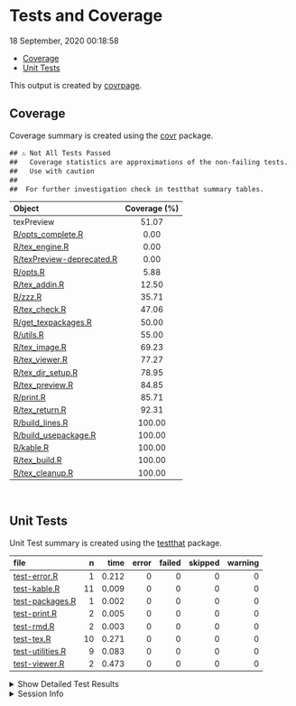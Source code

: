 Tests and Coverage
================
18 September, 2020 00:18:58

  - [Coverage](#coverage)
  - [Unit Tests](#unit-tests)

This output is created by
[covrpage](https://github.com/metrumresearchgroup/covrpage).

## Coverage

Coverage summary is created using the
[covr](https://github.com/r-lib/covr) package.

    ## ⚠️ Not All Tests Passed
    ##   Coverage statistics are approximations of the non-failing tests.
    ##   Use with caution
    ## 
    ##  For further investigation check in testthat summary tables.

| Object                                                    | Coverage (%) |
| :-------------------------------------------------------- | :----------: |
| texPreview                                                |    51.07     |
| [R/opts\_complete.R](../R/opts_complete.R)                |     0.00     |
| [R/tex\_engine.R](../R/tex_engine.R)                      |     0.00     |
| [R/texPreview-deprecated.R](../R/texPreview-deprecated.R) |     0.00     |
| [R/opts.R](../R/opts.R)                                   |     5.88     |
| [R/tex\_addin.R](../R/tex_addin.R)                        |    12.50     |
| [R/zzz.R](../R/zzz.R)                                     |    35.71     |
| [R/tex\_check.R](../R/tex_check.R)                        |    47.06     |
| [R/get\_texpackages.R](../R/get_texpackages.R)            |    50.00     |
| [R/utils.R](../R/utils.R)                                 |    55.00     |
| [R/tex\_image.R](../R/tex_image.R)                        |    69.23     |
| [R/tex\_viewer.R](../R/tex_viewer.R)                      |    77.27     |
| [R/tex\_dir\_setup.R](../R/tex_dir_setup.R)               |    78.95     |
| [R/tex\_preview.R](../R/tex_preview.R)                    |    84.85     |
| [R/print.R](../R/print.R)                                 |    85.71     |
| [R/tex\_return.R](../R/tex_return.R)                      |    92.31     |
| [R/build\_lines.R](../R/build_lines.R)                    |    100.00    |
| [R/build\_usepackage.R](../R/build_usepackage.R)          |    100.00    |
| [R/kable.R](../R/kable.R)                                 |    100.00    |
| [R/tex\_build.R](../R/tex_build.R)                        |    100.00    |
| [R/tex\_cleanup.R](../R/tex_cleanup.R)                    |    100.00    |

<br>

## Unit Tests

Unit Test summary is created using the
[testthat](https://github.com/r-lib/testthat) package.

| file                                          |  n |  time | error | failed | skipped | warning |
| :-------------------------------------------- | -: | ----: | ----: | -----: | ------: | ------: |
| [test-error.R](testthat/test-error.R)         |  1 | 0.212 |     0 |      0 |       0 |       0 |
| [test-kable.R](testthat/test-kable.R)         | 11 | 0.009 |     0 |      0 |       0 |       0 |
| [test-packages.R](testthat/test-packages.R)   |  1 | 0.002 |     0 |      0 |       0 |       0 |
| [test-print.R](testthat/test-print.R)         |  2 | 0.005 |     0 |      0 |       0 |       0 |
| [test-rmd.R](testthat/test-rmd.R)             |  2 | 0.003 |     0 |      0 |       0 |       0 |
| [test-tex.R](testthat/test-tex.R)             | 10 | 0.271 |     0 |      0 |       0 |       0 |
| [test-utilities.R](testthat/test-utilities.R) |  9 | 0.083 |     0 |      0 |       0 |       0 |
| [test-viewer.R](testthat/test-viewer.R)       |  2 | 0.473 |     0 |      0 |       0 |       0 |

<details closed>

<summary> Show Detailed Test Results </summary>

| file                                              | context                      | test                                              | status | n |  time |
| :------------------------------------------------ | :--------------------------- | :------------------------------------------------ | :----- | -: | ----: |
| [test-error.R](testthat/test-error.R#L16)         | Rendering errors             | force an error: error message                     | PASS   | 1 | 0.212 |
| [test-kable.R](testthat/test-kable.R#L35)         | converting to kable          | lines: value                                      | PASS   | 1 | 0.001 |
| [test-kable.R](testthat/test-kable.R#L40)         | converting to kable          | lines: class                                      | PASS   | 1 | 0.001 |
| [test-kable.R](testthat/test-kable.R#L44)         | converting to kable          | lines: attr                                       | PASS   | 1 | 0.001 |
| [test-kable.R](testthat/test-kable.R#L55)         | converting to kable          | file: value                                       | PASS   | 1 | 0.001 |
| [test-kable.R](testthat/test-kable.R#L60)         | converting to kable          | file: class                                       | PASS   | 1 | 0.001 |
| [test-kable.R](testthat/test-kable.R#L64)         | converting to kable          | file: attr                                        | PASS   | 1 | 0.001 |
| [test-kable.R](testthat/test-kable.R#L74)         | converting to kable          | self: class                                       | PASS   | 1 | 0.000 |
| [test-kable.R](testthat/test-kable.R#L78)         | converting to kable          | self: attr                                        | PASS   | 1 | 0.000 |
| [test-kable.R](testthat/test-kable.R#L93)         | converting to kable          | input: value                                      | PASS   | 1 | 0.001 |
| [test-kable.R](testthat/test-kable.R#L98)         | converting to kable          | input: class                                      | PASS   | 1 | 0.001 |
| [test-kable.R](testthat/test-kable.R#L102)        | converting to kable          | input: attr                                       | PASS   | 1 | 0.001 |
| [test-packages.R](testthat/test-packages.R#L8)    | packages                     | parse packages: lines                             | PASS   | 1 | 0.002 |
| [test-print.R](testthat/test-print.R#L19)         | utilities                    | print methods: texpreview\_tex                    | PASS   | 1 | 0.003 |
| [test-print.R](testthat/test-print.R#L23)         | utilities                    | print methods: texpreview\_input                  | PASS   | 1 | 0.002 |
| [test-rmd.R](testthat/test-rmd.R#L12)             | Rendering markdown           | html: output device                               | PASS   | 1 | 0.002 |
| [test-rmd.R](testthat/test-rmd.R#L16)             | Rendering markdown           | html: png output                                  | PASS   | 1 | 0.001 |
| [test-rmd.R](testthat/test-rmd.R#L21_L44)         | Rendering markdown           | NA                                                | ERROR  | 0 |    NA |
| [test-tex.R](testthat/test-tex.R#L17)             | core tex function            | porting to tex: files generated                   | PASS   | 1 | 0.001 |
| [test-tex.R](testthat/test-tex.R#L21)             | core tex function            | porting to tex: class of output                   | PASS   | 1 | 0.001 |
| [test-tex.R](testthat/test-tex.R#L35)             | core tex function            | porting to tex no filedir: no files generated     | PASS   | 1 | 0.002 |
| [test-tex.R](testthat/test-tex.R#L39)             | core tex function            | porting to tex no filedir: class of output        | PASS   | 1 | 0.001 |
| [test-tex.R](testthat/test-tex.R#L53)             | core tex function            | keep pdf as an output: files generated            | PASS   | 1 | 0.001 |
| [test-tex.R](testthat/test-tex.R#L57)             | core tex function            | keep pdf as an output: class of output            | PASS   | 1 | 0.001 |
| [test-tex.R](testthat/test-tex.R#L72)             | core tex function            | html output: return magick object                 | PASS   | 1 | 0.260 |
| [test-tex.R](testthat/test-tex.R#L106)            | core tex function            | tex lines directly input: validate benchmark      | PASS   | 1 | 0.002 |
| [test-tex.R](testthat/test-tex.R#L119)            | core tex function            | use svg device: check if file created             | PASS   | 1 | 0.001 |
| [test-tex.R](testthat/test-tex.R#L136)            | core tex function            | space in file path: check if file created         | PASS   | 1 | 0.001 |
| [test-utilities.R](testthat/test-utilities.R#L10) | utility functions of package | build usepackage call: basic call                 | PASS   | 1 | 0.000 |
| [test-utilities.R](testthat/test-utilities.R#L14) | utility functions of package | build usepackage call: check library is installed | PASS   | 1 | 0.020 |
| [test-utilities.R](testthat/test-utilities.R#L18) | utility functions of package | build usepackage call: add options                | PASS   | 1 | 0.001 |
| [test-utilities.R](testthat/test-utilities.R#L22) | utility functions of package | build usepackage call: use bad library name       | PASS   | 1 | 0.020 |
| [test-utilities.R](testthat/test-utilities.R#L40) | utility functions of package | build usepackage multiple calls: class            | PASS   | 1 | 0.000 |
| [test-utilities.R](testthat/test-utilities.R#L44) | utility functions of package | build usepackage multiple calls: dimension        | PASS   | 1 | 0.001 |
| [test-utilities.R](testthat/test-utilities.R#L58) | utility functions of package | find packages: check class                        | PASS   | 2 | 0.001 |
| [test-utilities.R](testthat/test-utilities.R#L75) | utility functions of package | empty call to addin: cause addin to crash         | PASS   | 1 | 0.040 |
| [test-viewer.R](testthat/test-viewer.R#L20_L26)   | Rendering viewer             | viewer output: validate viewer                    | PASS   | 1 | 0.242 |
| [test-viewer.R](testthat/test-viewer.R#L36_L41)   | Rendering viewer             | shiny output: validate shiny output               | PASS   | 1 | 0.231 |

</details>

<details>

<summary> Session Info </summary>

| Field    | Value                               |                                                                                                                                                                                                                                                                    |
| :------- | :---------------------------------- | :----------------------------------------------------------------------------------------------------------------------------------------------------------------------------------------------------------------------------------------------------------------- |
| Version  | R version 3.6.3 (2020-02-29)        |                                                                                                                                                                                                                                                                    |
| Platform | x86\_64-apple-darwin15.6.0 (64-bit) | <a href="https://github.com/yonicd/texPreview/commit/d2517e3bc4fd3f963f70a6b3fcac51ad9e8c2ec8/checks" target="_blank"><span title="Built on Github Actions">![](https://github.com/metrumresearchgroup/covrpage/blob/actions/inst/logo/gh.png?raw=true)</span></a> |
| Running  | macOS Catalina 10.15.6              |                                                                                                                                                                                                                                                                    |
| Language | en\_US                              |                                                                                                                                                                                                                                                                    |
| Timezone | UTC                                 |                                                                                                                                                                                                                                                                    |

| Package  | Version |
| :------- | :------ |
| testthat | 2.3.2   |
| covr     | 3.3.2   |
| covrpage | 0.0.71  |

</details>

<!--- Final Status : pass --->
